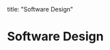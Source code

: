 <frontmatter>
title: "Software Design"
</frontmatter>

<link rel="stylesheet" href="{{baseUrl}}/css/textbook.css">

<div class="website-content" id="all">

<div id="title">

# Software Design
</div>
<div id="main">

<panel header="## Introduction" type="seamless" alt="introduction" expanded >
  <include src="introduction/index.md#main" />
</panel>

</div>

</div>
